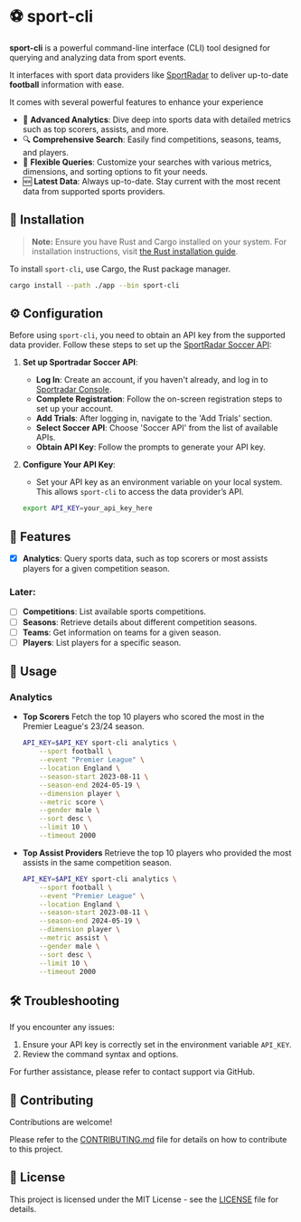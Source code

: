 # ⚽ sport-cli

**sport-cli** is a powerful command-line interface (CLI) tool designed for querying and analyzing data from sport events. 

It interfaces with sport data providers like [SportRadar](https://sportradar.com/) to deliver up-to-date **football** information with ease.

It comes with several powerful features to enhance your experience

- 🚀 **Advanced Analytics**: Dive deep into sports data with detailed metrics such as top scorers, assists, and more.
- 🔍 **Comprehensive Search**: Easily find competitions, seasons, teams, and players.
- 🧩 **Flexible Queries**: Customize your searches with various metrics, dimensions, and sorting options to fit your needs.
- 🆕 **Latest Data**: Always up-to-date. Stay current with the most recent data from supported sports providers.

## 🔧 Installation

> **Note:** Ensure you have Rust and Cargo installed on your system. For installation instructions, visit [the Rust installation guide](https://www.rust-lang.org/tools/install).

To install `sport-cli`, use Cargo, the Rust package manager. 

```sh
cargo install --path ./app --bin sport-cli
```

## ⚙️ Configuration

Before using `sport-cli`, you need to obtain an API key from the supported data provider. Follow these steps to set up the [SportRadar Soccer API](https://developer.sportradar.com/soccer/reference/soccer-api-overview):

1. **Set up Sportradar Soccer API**:
   - **Log In**: Create an account, if you haven't already, and log in to [Sportradar Console](https://console.sportradar.com/signup).
   - **Complete Registration**: Follow the on-screen registration steps to set up your account.
   - **Add Trials**: After logging in, navigate to the 'Add Trials' section.
   - **Select Soccer API**: Choose 'Soccer API' from the list of available APIs.
   - **Obtain API Key**: Follow the prompts to generate your API key.

2. **Configure Your API Key**:
   - Set your API key as an environment variable on your local system. This allows `sport-cli` to access the data provider’s API.

   ```sh
   export API_KEY=your_api_key_here
   ```

## 🌈 Features

- [x] **Analytics**: Query sports data, such as top scorers or most assists players for a given competition season.

### Later:

- [ ] **Competitions**: List available sports competitions.
- [ ] **Seasons**: Retrieve details about different competition seasons.
- [ ] **Teams**: Get information on teams for a given season.
- [ ] **Players**: List players for a specific season.

## 📖 Usage

### Analytics

- **Top Scorers**
Fetch the top 10 players who scored the most in the Premier League's 23/24 season.

    ```sh
    API_KEY=$API_KEY sport-cli analytics \
        --sport football \
        --event "Premier League" \
        --location England \
        --season-start 2023-08-11 \
        --season-end 2024-05-19 \
        --dimension player \
        --metric score \
        --gender male \
        --sort desc \
        --limit 10 \
        --timeout 2000
    ```

- **Top Assist Providers**
Retrieve the top 10 players who provided the most assists in the same competition season.

    ```sh
    API_KEY=$API_KEY sport-cli analytics \
        --sport football \
        --event "Premier League" \
        --location England \
        --season-start 2023-08-11 \
        --season-end 2024-05-19 \
        --dimension player \
        --metric assist \
        --gender male \
        --sort desc \
        --limit 10 \
        --timeout 2000
    ```

## 🛠️ Troubleshooting

If you encounter any issues:

1. Ensure your API key is correctly set in the environment variable `API_KEY`.
2. Review the command syntax and options.

For further assistance, please refer to contact support via GitHub.

## 🤝 Contributing

Contributions are welcome! 

Please refer to the [CONTRIBUTING.md](CONTRIBUTING.md) file for details on how to contribute to this project.

## 📜 License

This project is licensed under the MIT License - see the [LICENSE](LICENSE) file for details.
